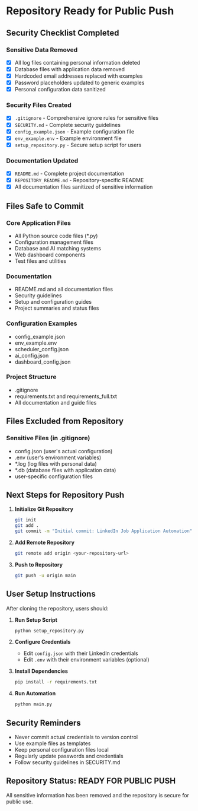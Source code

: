 # Repository Ready for Public Push

## Security Checklist Completed

### Sensitive Data Removed
- [x] All log files containing personal information deleted
- [x] Database files with application data removed
- [x] Hardcoded email addresses replaced with examples
- [x] Password placeholders updated to generic examples
- [x] Personal configuration data sanitized

### Security Files Created
- [x] `.gitignore` - Comprehensive ignore rules for sensitive files
- [x] `SECURITY.md` - Complete security guidelines
- [x] `config_example.json` - Example configuration file
- [x] `env_example.env` - Example environment file
- [x] `setup_repository.py` - Secure setup script for users

### Documentation Updated
- [x] `README.md` - Complete project documentation
- [x] `REPOSITORY_README.md` - Repository-specific README
- [x] All documentation files sanitized of sensitive information

## Files Safe to Commit

### Core Application Files
- All Python source code files (*.py)
- Configuration management files
- Database and AI matching systems
- Web dashboard components
- Test files and utilities

### Documentation
- README.md and all documentation files
- Security guidelines
- Setup and configuration guides
- Project summaries and status files

### Configuration Examples
- config_example.json
- env_example.env
- scheduler_config.json
- ai_config.json
- dashboard_config.json

### Project Structure
- .gitignore
- requirements.txt and requirements_full.txt
- All documentation and guide files

## Files Excluded from Repository

### Sensitive Files (in .gitignore)
- config.json (user's actual configuration)
- .env (user's environment variables)
- *.log (log files with personal data)
- *.db (database files with application data)
- user-specific configuration files

## Next Steps for Repository Push

1. **Initialize Git Repository**
   ```bash
   git init
   git add .
   git commit -m "Initial commit: LinkedIn Job Application Automation"
   ```

2. **Add Remote Repository**
   ```bash
   git remote add origin <your-repository-url>
   ```

3. **Push to Repository**
   ```bash
   git push -u origin main
   ```

## User Setup Instructions

After cloning the repository, users should:

1. **Run Setup Script**
   ```bash
   python setup_repository.py
   ```

2. **Configure Credentials**
   - Edit `config.json` with their LinkedIn credentials
   - Edit `.env` with their environment variables (optional)

3. **Install Dependencies**
   ```bash
   pip install -r requirements.txt
   ```

4. **Run Automation**
   ```bash
   python main.py
   ```

## Security Reminders

- Never commit actual credentials to version control
- Use example files as templates
- Keep personal configuration files local
- Regularly update passwords and credentials
- Follow security guidelines in SECURITY.md

## Repository Status: READY FOR PUBLIC PUSH

All sensitive information has been removed and the repository is secure for public use.
